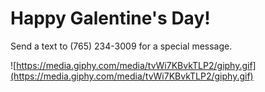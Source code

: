 # Happy Galentine's Day!

Send a text to (765) 234-3009 for a special message.

![https://media.giphy.com/media/tvWi7KBvkTLP2/giphy.gif](https://media.giphy.com/media/tvWi7KBvkTLP2/giphy.gif)